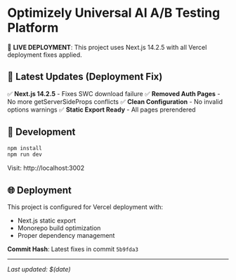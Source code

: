 # Optimizely Universal AI A/B Testing Platform

🚀 **LIVE DEPLOYMENT**: This project uses Next.js 14.2.5 with all Vercel deployment fixes applied.

## 🎯 Latest Updates (Deployment Fix)

✅ **Next.js 14.2.5** - Fixes SWC download failure
✅ **Removed Auth Pages** - No more getServerSideProps conflicts
✅ **Clean Configuration** - No invalid options warnings
✅ **Static Export Ready** - All pages prerendered

## 🔧 Development

```bash
npm install
npm run dev
```

Visit: http://localhost:3002

## 🌐 Deployment

This project is configured for Vercel deployment with:
- Next.js static export
- Monorepo build optimization
- Proper dependency management

**Commit Hash**: Latest fixes in commit `5b9fda3`

---

*Last updated: $(date)*
